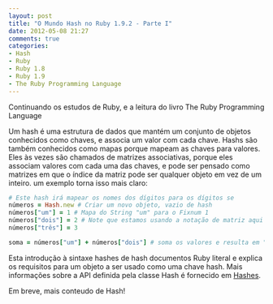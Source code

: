 ```yaml
---
layout: post
title: "O Mundo Hash no Ruby 1.9.2 - Parte I"
date: 2012-05-08 21:27
comments: true
categories:
- Hash
- Ruby
- Ruby 1.8
- Ruby 1.9
- The Ruby Programming Language
---
```

<!--more-->
<p>Continuando os estudos de Ruby, e a leitura do livro The Ruby Programming Language</p>

Um hash é uma estrutura de dados que mantém um conjunto de objetos conhecidos
como chaves, e associa um valor com cada chave. Hashs são também conhecidos como mapas porque mapeam as chaves para
valores. Eles às vezes são chamados de matrizes associativas, porque eles
associam valores com cada uma das chaves, e pode ser pensado como matrizes
em que o índice da matriz pode ser qualquer objeto em vez de um inteiro. um
exemplo torna isso mais claro:

```ruby Hash
# Este hash irá mapear os nomes dos dígitos para os dígitos se
números = Hash.new # Criar um novo objeto, vazio de hash
números["um"] = 1 # Mapa do String "um" para o Fixnum 1
números["dois"] = 2 # Note que estamos usando a notação de matriz aqui
números["três"] = 3

soma = números["um"] + números["dois"] # soma os valores e resulta em "3"
```

Esta introdução à sintaxe hashes de hash documentos Ruby literal
e explica os requisitos para um objeto a ser usado como uma chave hash.
Mais informações sobre a API definida pela classe Hash é fornecido em <a href="http://www.ruby-doc.org/core-1.9.2/Hash.html">Hashes</a>.

Em breve, mais conteudo de Hash!